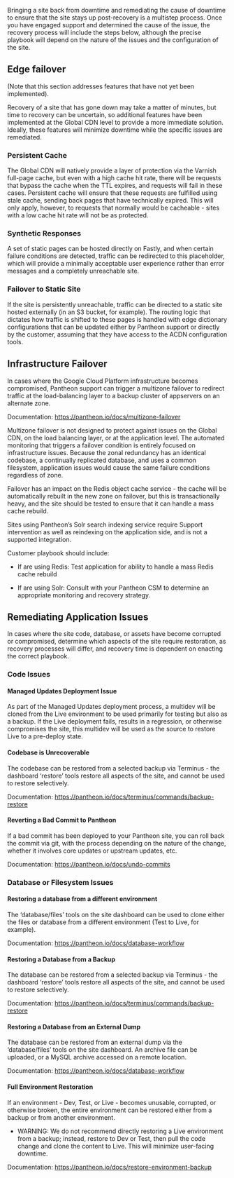 Bringing a site back from downtime and remediating the cause of downtime to ensure that the site stays up post-recovery is a multistep process. Once you have engaged support and determined the cause of the issue, the recovery process will include the steps below, although the precise playbook will depend on the nature of the issues and the configuration of the site. 

## Edge failover
(Note that this section addresses features that have not yet been implemented).

Recovery of a site that has gone down may take a matter of minutes, but time to recovery can be uncertain, so additional features have been implemented at the Global CDN level to provide a more immediate solution. Ideally, these features will minimize downtime while the specific issues are remediated.

### Persistent Cache
The Global CDN will natively provide a layer of protection via the Varnish full-page cache, but even with a high cache hit rate, there will be requests that bypass the cache when the TTL expires, and requests will fail in these cases. Persistent cache will ensure that these requests are fulfilled using stale cache, sending back pages that have technically expired. This will only apply, however, to requests that normally would be cacheable - sites with a low cache hit rate will not be as protected.

### Synthetic Responses
A set of static pages can be hosted directly on Fastly, and when certain failure conditions are detected, traffic can be redirected to this placeholder, which will provide a minimally acceptable user experience rather than error messages and a completely unreachable site.

### Failover to Static Site
If the site is persistently unreachable, traffic can be directed to a static site hosted externally (in an S3 bucket, for example). The routing logic that dictates how traffic is shifted to these pages is handled with edge dictionary configurations that can be updated either by Pantheon support or directly by the customer, assuming that they have access to the ACDN configuration tools. 


## Infrastructure Failover
In cases where the Google Cloud Platform infrastructure becomes compromised, Pantheon support can trigger a multizone failover to redirect traffic at the load-balancing layer to a backup cluster of appservers on an alternate zone. 

Documentation: https://pantheon.io/docs/multizone-failover    

Multizone failover is not designed to protect against issues on the Global CDN, on the load balancing layer, or at the application level. The automated monitoring that triggers a failover condition is entirely focused on infrastructure issues. Because the zonal redundancy has an identical codebase, a continually replicated database, and uses a common filesystem, application issues would cause the same failure conditions regardless of zone.

Failover has an impact on the Redis object cache service - the cache will be automatically rebuilt in the new zone on failover, but this is transactionally heavy, and the site should be tested to ensure that it can handle a mass cache rebuild.

Sites using Pantheon’s Solr search indexing service require Support intervention as well as reindexing on the application side, and is not a supported integration.

Customer playbook should include:

* If are using Redis: Test application for ability to handle a mass Redis cache rebuild

* If are using Solr: Consult with your Pantheon CSM to determine an appropriate monitoring and recovery strategy.


## Remediating Application Issues
In cases where the site code, database, or assets have become corrupted or compromised, determine which aspects of the site require restoration, as recovery processes will differ, and recovery time is dependent on enacting the correct playbook.

### Code Issues

#### Managed Updates Deployment Issue
As part of the Managed Updates deployment process, a multidev will be cloned from the Live environment to be used primarily for testing but also as a backup. If the Live deployment fails, results in a regression, or otherwise compromises the site, this multidev will be used as the source to restore Live to a pre-deploy state.


#### Codebase is Unrecoverable
The codebase can be restored from a selected backup via Terminus - the dashboard ‘restore’ tools restore all aspects of the site, and cannot be used to restore selectively.

Documentation: https://pantheon.io/docs/terminus/commands/backup-restore 


#### Reverting a Bad Commit to Pantheon
If a bad commit has been deployed to your Pantheon site, you can roll back the commit via git, with the process depending on the nature of the change, whether it involves core updates or upstream updates, etc. 

Documentation: https://pantheon.io/docs/undo-commits  


### Database or Filesystem Issues

#### Restoring a database from a different environment
The ‘database/files’ tools on the site dashboard can be used to clone either the files or database from a different environment (Test to Live, for example). 

Documentation: https://pantheon.io/docs/database-workflow 

#### Restoring a Database from a Backup
The database can be restored from a selected backup via Terminus - the dashboard ‘restore’ tools restore all aspects of the site, and cannot be used to restore selectively.

Documentation: https://pantheon.io/docs/terminus/commands/backup-restore 

#### Restoring a Database from an External Dump
The database can be restored from an external dump via the ‘database/files’ tools on the site dashboard. An archive file can be uploaded, or a MySQL archive accessed on a remote location.

Documentation: https://pantheon.io/docs/database-workflow 

#### Full Environment Restoration
If an environment - Dev, Test, or Live - becomes unusable, corrupted, or otherwise broken, the entire environment can be restored either from a backup or from another environment. 

+ WARNING: 
We do not recommend directly restoring a Live environment from a backup; instead, restore to Dev or Test, then pull the code change and clone the content to Live. This will minimize user-facing downtime.

Documentation: https://pantheon.io/docs/restore-environment-backup

